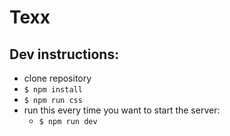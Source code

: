 # Texx

## Dev instructions:
* clone repository
* `$ npm install`
* `$ npm run css`
* run this every time you want to start the server:
    * `$ npm run dev`
